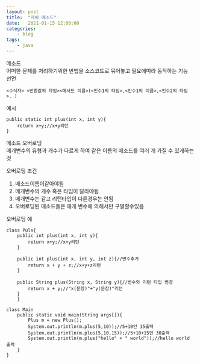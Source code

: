 ```yaml
---
layout: post
title:	"자바 메소드"
date:	2021-01-15 12:00:00
categories:
    - blog
tags:
    - java
---
```

메소드   
어떠한 문제를 처리하기위한 반법을 소스코드로 묶어놓고 필요에따라 동작하는 기능   
선언
```
<수식자> <반환값의 타입><메서드 이름>(<인수1의 타입>,<인수1의 이름>,<인수2의 타입>..)
```
예시   
```
public static int plus(int x, int y){
    return x+y;//x+y리턴
}
```

메소드 오버로딩      
매개변수의 유형과 개수가 다르게 하여 같은 이름의 메소드를 여러 개 가질 수 있게하는것   

오버로딩 조건
1. 메소드이름이같아야됨
2. 메개변수의 개수 혹은 타입이 달라야됨
3. 매개변수는 같고 리턴타입이 다른경우는 안됨
4. 오버로딩된 매소드들은 매개 변수에 의해서만 구별할수있음   

오버로딩 예
```
class Puls{
    public int plus(int x, int y){
        return x+y;//x+y리턴
    }

    public int plus(int x, int y, int z){//변수추가
        return x + y + z;//x+y+z리턴
    }

    public String plus(String x, String y){//변수와 리턴 타입 변경
        return x + y;//"x(문장)"+"y(문장)"리턴
    }
    }
```
```
class Main
    public static void main(String args[]){
        Plus m = new Plus();
        System.out.println(m.plus(5,10));//5+10인 15출력
        System.out.println(m.plus(5,10,15));//5+10+15인 30출력
        System.out.println(m.plus("hello" + " world"));//hello world 출력
    }
}
```
